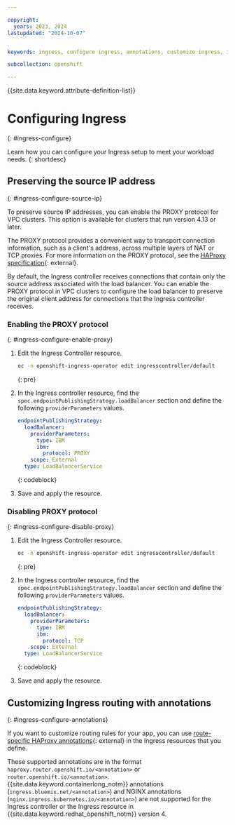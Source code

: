 ```yaml
---

copyright:
  years: 2023, 2024
lastupdated: "2024-10-07"


keywords: ingress, configure ingress, annotations, customize ingress, ingress controller, source IP

subcollection: openshift

---
```



{{site.data.keyword.attribute-definition-list}}

# Configuring Ingress 
{: #ingress-configure}

Learn how you can configure your Ingress setup to meet your workload needs.
{: shortdesc}


## Preserving the source IP address
{: #ingress-configure-source-ip}

To preserve source IP addresses, you can enable the PROXY protocol for VPC clusters. This option is available for clusters that run version 4.13 or later. 

The PROXY protocol provides a convenient way to transport connection information, such as a client's address, across multiple layers of NAT or TCP proxies. For more information on the PROXY protocol, see the [HAProxy specification](https://www.haproxy.org/download/1.8/doc/proxy-protocol.txt){: external}. 

By default, the Ingress controller receives connections that contain only the source address associated with the load balancer. You can enable the PROXY protocol in VPC clusters to configure the load balancer to preserve the original client address for connections that the Ingress controller receives. 

### Enabling the PROXY protocol
{: #ingress-configure-enable-proxy}

1. Edit the Ingress Controller resource.

    ```sh
    oc -n openshift-ingress-operator edit ingresscontroller/default
    ```
    {: pre}

2. In the Ingress controller resource, find the `spec.endpointPublishingStrategy.loadBalancer` section and define the following `providerParameters` values.

    ```yaml
    endpointPublishingStrategy:
      loadBalancer:
        providerParameters:
          type: IBM
          ibm:
            protocol: PROXY
        scope: External
      type: LoadBalancerService
    ```
    {: codeblock}

3. Save and apply the resource.


### Disabling PROXY protocol
{: #ingress-configure-disable-proxy}

1. Edit the Ingress Controller resource.

    ```sh
    oc -n openshift-ingress-operator edit ingresscontroller/default
    ```
    {: pre}

2. In the Ingress controller resource, find the `spec.endpointPublishingStrategy.loadBalancer` section and define the following `providerParameters` values.

    ```yaml
    endpointPublishingStrategy:
      loadBalancer:
        providerParameters:
          type: IBM
          ibm:
            protocol: TCP
        scope: External
      type: LoadBalancerService
    ```
    {: codeblock}


3. Save and apply the resource.

## Customizing Ingress routing with annotations
{: #ingress-configure-annotations}

If you want to customize routing rules for your app, you can use [route-specific HAProxy annotations](https://docs.openshift.com/container-platform/4.16/networking/routes/route-configuration.html#nw-route-specific-annotations_route-configuration){: external} in the Ingress resources that you define.

These supported annotations are in the format `haproxy.router.openshift.io/<annotation>` or `router.openshift.io/<annotation>`.{{site.data.keyword.containerlong_notm}} annotations (`ingress.bluemix.net/<annotation>`) and NGINX annotations (`nginx.ingress.kubernetes.io/<annotation>`) are not supported for the Ingress controller or the Ingress resource in {{site.data.keyword.redhat_openshift_notm}} version 4.
